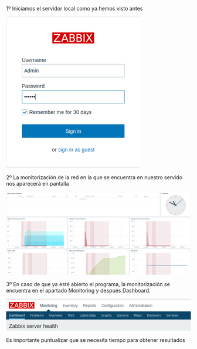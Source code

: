1º Iniciamos el servidor local como ya hemos visto antes

![imagen](imagenes/image041.png)

2º La monitorización de la red en la que se encuentra en nuestro servido nos aparecerá en pantalla

![imagen](imagenes/monitorizacion_red.PNG)

3º En caso de que ya esté abierto el programa, la monitorización se encuentra en el apartado Monitoring y después Dashboard.

![imagen](imagenes/monitorizacion_red2.PNG)

Es importante puntualizar que se necesita tiempo para obtener resultados  